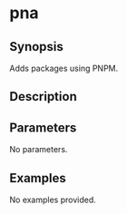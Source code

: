 # pna

## Synopsis

Adds packages using PNPM.

## Description



## Parameters
No parameters.
## Examples
No examples provided.
